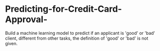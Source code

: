 # Predicting-for-Credit-Card-Approval-
Build a machine learning model to predict if an applicant is 'good' or 'bad' client, different from other tasks, the definition of 'good' or 'bad' is not given.
